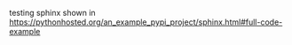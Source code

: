 testing sphinx shown in
https://pythonhosted.org/an_example_pypi_project/sphinx.html#full-code-example